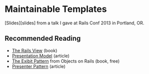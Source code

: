 # Maintainable Templates

[Slides][slides] from a talk I gave at Rails Conf 2013 in Portland, OR.

[outline]: https://github.com/bloudermilk/maintainable_templates/blob/master/slides.md

## Recommended Reading

* [The Rails View][rails_view] (book)
* [Presentation Model][presentation_model] (article)
* [The Exibit Pattern][objects_on_rails] from Objects on Rails (book, free)
* [Presenter Pattern][presenter_pattern] (article)

[rails_view]: http://pragprog.com/book/warv/the-rails-view
[presentation_model]: http://martinfowler.com/eaaDev/PresentationModel.html
[objects_on_rails]: http://objectsonrails.com/#ID-2656c30c-080a-4a4e-a53e-4fbaad39c262
[presenter_pattern]: http://blog.jayfields.com/2007/03/rails-presenter-pattern.html
